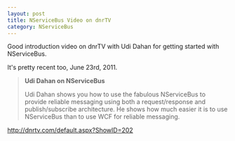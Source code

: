 ```yaml
---
layout: post
title: NServiceBus Video on dnrTV
category: NServiceBus
---
```


Good introduction video on dnrTV with Udi Dahan for getting started with NServiceBus.

It's pretty recent too, June 23rd, 2011.

> **Udi Dahan on NServiceBus**  
> 
> Udi Dahan shows you how to use the fabulous NServiceBus to provide reliable messaging using both a request/response and publish/subscribe architecture. He shows how much easier it is to use NServiceBus than to use WCF for reliable messaging.

<http://dnrtv.com/default.aspx?ShowID=202>
